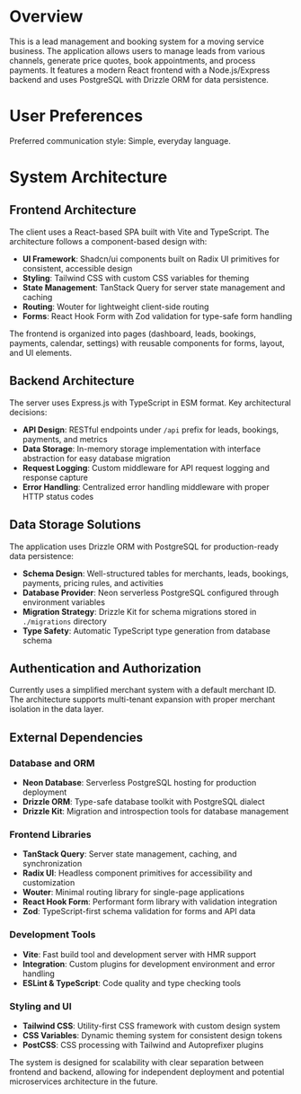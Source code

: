 # Overview

This is a lead management and booking system for a moving service business. The application allows users to manage leads from various channels, generate price quotes, book appointments, and process payments. It features a modern React frontend with a Node.js/Express backend and uses PostgreSQL with Drizzle ORM for data persistence.

# User Preferences

Preferred communication style: Simple, everyday language.

# System Architecture

## Frontend Architecture
The client uses a React-based SPA built with Vite and TypeScript. The architecture follows a component-based design with:
- **UI Framework**: Shadcn/ui components built on Radix UI primitives for consistent, accessible design
- **Styling**: Tailwind CSS with custom CSS variables for theming
- **State Management**: TanStack Query for server state management and caching
- **Routing**: Wouter for lightweight client-side routing
- **Forms**: React Hook Form with Zod validation for type-safe form handling

The frontend is organized into pages (dashboard, leads, bookings, payments, calendar, settings) with reusable components for forms, layout, and UI elements.

## Backend Architecture
The server uses Express.js with TypeScript in ESM format. Key architectural decisions:
- **API Design**: RESTful endpoints under `/api` prefix for leads, bookings, payments, and metrics
- **Data Storage**: In-memory storage implementation with interface abstraction for easy database migration
- **Request Logging**: Custom middleware for API request logging and response capture
- **Error Handling**: Centralized error handling middleware with proper HTTP status codes

## Data Storage Solutions
The application uses Drizzle ORM with PostgreSQL for production-ready data persistence:
- **Schema Design**: Well-structured tables for merchants, leads, bookings, payments, pricing rules, and activities
- **Database Provider**: Neon serverless PostgreSQL configured through environment variables
- **Migration Strategy**: Drizzle Kit for schema migrations stored in `./migrations` directory
- **Type Safety**: Automatic TypeScript type generation from database schema

## Authentication and Authorization
Currently uses a simplified merchant system with a default merchant ID. The architecture supports multi-tenant expansion with proper merchant isolation in the data layer.

## External Dependencies

### Database and ORM
- **Neon Database**: Serverless PostgreSQL hosting for production deployment
- **Drizzle ORM**: Type-safe database toolkit with PostgreSQL dialect
- **Drizzle Kit**: Migration and introspection tools for database management

### Frontend Libraries
- **TanStack Query**: Server state management, caching, and synchronization
- **Radix UI**: Headless component primitives for accessibility and customization
- **Wouter**: Minimal routing library for single-page applications
- **React Hook Form**: Performant form library with validation integration
- **Zod**: TypeScript-first schema validation for forms and API data

### Development Tools
- **Vite**: Fast build tool and development server with HMR support
- **Integration**: Custom plugins for development environment and error handling
- **ESLint & TypeScript**: Code quality and type checking tools

### Styling and UI
- **Tailwind CSS**: Utility-first CSS framework with custom design system
- **CSS Variables**: Dynamic theming system for consistent design tokens
- **PostCSS**: CSS processing with Tailwind and Autoprefixer plugins

The system is designed for scalability with clear separation between frontend and backend, allowing for independent deployment and potential microservices architecture in the future.
